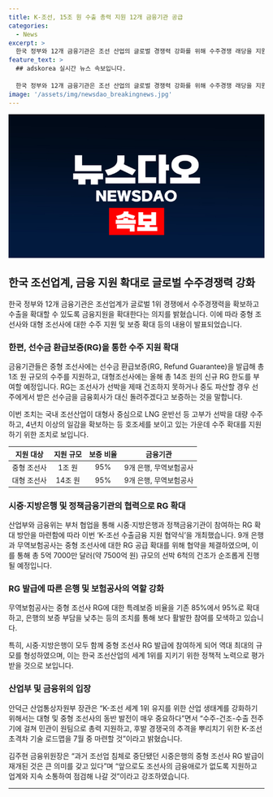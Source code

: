 ```yaml
---
title: K-조선, 15조 원 수출 총력 지원 12개 금융기관 공급
categories:
  - News
excerpt: >
  한국 정부와 12개 금융기관은 조선 산업의 글로벌 경쟁력 강화를 위해 수주경쟁 래당을 지원하기로 했다. 이를 위해 중형 조선사에는 1조 원, 대형 조선사에는 14조 원의 수주를 지원하고 RG 확대를 통해 선주에게 보증하는 방침이다. 이로써 산업부와 금융위는 RG 공급 확대 방안을 위한 협약을 체결했고, 이에 따라 총 5억 7000만 달러 규모의 선박 6척의 건조가 예정되었다. 대형 조선사들에게도 101억 달러의 신규 RG 한도가 부여되었다. 안덕근 산업부 장관은 K-조선 초격차 기술 로드맵을 마련해 세계 1위를 유지할 계획이라고 말했다.
feature_text: >
  ## adskorea 실시간 뉴스 속보입니다.

  한국 정부와 12개 금융기관은 조선 산업의 글로벌 경쟁력 강화를 위해 수주경쟁 래당을 지원하기로 했다. 이를 위해 중형 조선사에는 1조 원, 대형 조선사에는 14조 원의 수주를 지원하고 RG 확대를 통해 선주에게 보증하는 방침이다. 이로써 산업부와 금융위는 RG 공급 확대 방안을 위한 협약을 체결했고, 이에 따라 총 5억 7000만 달러 규모의 선박 6척의 건조가 예정되었다. 대형 조선사들에게도 101억 달러의 신규 RG 한도가 부여되었다. 안덕근 산업부 장관은 K-조선 초격차 기술 로드맵을 마련해 세계 1위를 유지할 계획이라고 말했다.
image: '/assets/img/newsdao_breakingnews.jpg'
---
```


<p><img src="/assets/img/newsdao_breakingnews.jpg" alt="adskorea 속보" /></p>

<h2 data-ke-size="size26">한국 조선업계, 금융 지원 확대로 글로벌 수주경쟁력 강화</h2>

<p data-ke-size="size16">한국 정부와 12개 금융기관은 조선업계가 글로벌 1위 경쟁에서 수주경쟁력을 확보하고 수출을 확대할 수 있도록 금융지원을 확대한다는 의지를 밝혔습니다. 이에 따라 중형 조선사와 대형 조선사에 대한 수주 지원 및 보증 확대 등의 내용이 발표되었습니다.</p>

<h3 data-ke-size="size24">한편, 선수금 환급보증(RG)을 통한 수주 지원 확대</h3>

<p data-ke-size="size16">금융기관들은 중형 조선사에는 선수금 환급보증(RG, Refund Guarantee)을 발급해 총 1조 원 규모의 수주를 지원하고, 대형조선사에는 올해 총 14조 원의 신규 RG 한도를 부여할 예정입니다. RG는 조선사가 선박을 제때 건조하지 못하거나 중도 파산할 경우 선주에게서 받은 선수금을 금융회사가 대신 돌려주겠다고 보증하는 것을 말합니다.</p>

<p data-ke-size="size16">이번 조치는 국내 조선산업이 대형사 중심으로 LNG 운반선 등 고부가 선박을 대량 수주하고, 4년치 이상의 일감을 확보하는 등 호조세를 보이고 있는 가운데 수주 확대를 지원하기 위한 조치로 보입니다.</p>

<table>
    <thead>
        <tr>
            <th style="text-align: center;">지원 대상</th>
            <th style="text-align: center;">지원 규모</th>
            <th style="text-align: center;">보증 비율</th>
            <th style="text-align: center;">금융기관</th>
        </tr>
    </thead>
    <tbody>
        <tr>
            <td style="text-align: center;">중형 조선사</td>
            <td style="text-align: center;">1조 원</td>
            <td style="text-align: center;">95%</td>
            <td style="text-align: center;">9개 은행, 무역보험공사</td>
        </tr>
        <tr>
            <td style="text-align: center;">대형 조선사</td>
            <td style="text-align: center;">14조 원</td>
            <td style="text-align: center;">95%</td>
            <td style="text-align: center;">9개 은행, 무역보험공사</td>
        </tr>
    </tbody>
</table>

<h3 data-ke-size="size24">시중·지방은행 및 정책금융기관의 협력으로 RG 확대</h3>

<p data-ke-size="size16">산업부와 금융위는 부처 협업을 통해 시중·지방은행과 정책금융기관이 참여하는 RG 확대 방안을 마련함에 따라 이번 ‘K-조선 수출금융 지원 협약식’을 개최했습니다. 9개 은행과 무역보험공사는 중형 조선사에 대한 RG 공급 확대를 위해 협약을 체결하였으며, 이를 통해 총 5억 7000만 달러(약 7500억 원) 규모의 선박 6척의 건조가 순조롭게 진행될 예정입니다.</p>

<h3 data-ke-size="size24">RG 발급에 따른 은행 및 보험공사의 역할 강화</h3>

<p data-ke-size="size16">무역보험공사는 중형 조선사 RG에 대한 특례보증 비율을 기존 85%에서 95%로 확대하고, 은행의 보증 부담을 낮추는 등의 조치를 통해 보다 활발한 참여를 모색하고 있습니다.</p>

<p data-ke-size="size16">특히, 시중·지방은행이 모두 함께 중형 조선사 RG 발급에 참여하게 되어 역대 최대의 규모를 형성하였으며, 이는 한국 조선산업의 세계 1위를 지키기 위한 정책적 노력으로 평가받을 것으로 보입니다.</p>

<h3 data-ke-size="size24">산업부 및 금융위의 입장</h3>

<p data-ke-size="size16">안덕근 산업통상자원부 장관은 “K-조선 세계 1위 유지를 위한 산업 생태계를 강화하기 위해서는 대형 및 중형 조선사의 동반 발전이 매우 중요하다”면서 “수주-건조-수출 전주기에 걸쳐 민관이 원팀으로 총력 지원하고, 후발 경쟁국의 추격을 뿌리치기 위한 K-조선 초격차 기술 로드맵을 7월 중 마련할 것”이라고 밝혔습니다.</p>

<p data-ke-size="size16">김주현 금융위원장은 “과거 조선업 침체로 중단됐던 시중은행의 중형 조선사 RG 발급이 재개된 것은 큰 의미를 갖고 있다”며 “앞으로도 조선사의 금융애로가 없도록 지원하고 업계와 지속 소통하여 점검해 나갈 것”이라고 강조하였습니다.</p>

<p data-ke-size="size16"></p>

<hr>

<p data-ke-size="size16"></p>

